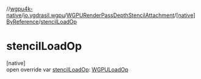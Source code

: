 //[wgpu4k-native](../../../../index.md)/[io.ygdrasil.wgpu](../../index.md)/[WGPURenderPassDepthStencilAttachment](../index.md)/[[native]ByReference](index.md)/[stencilLoadOp](stencil-load-op.md)

# stencilLoadOp

[native]\
open override var [stencilLoadOp](stencil-load-op.md): [WGPULoadOp](../../-w-g-p-u-load-op/index.md)